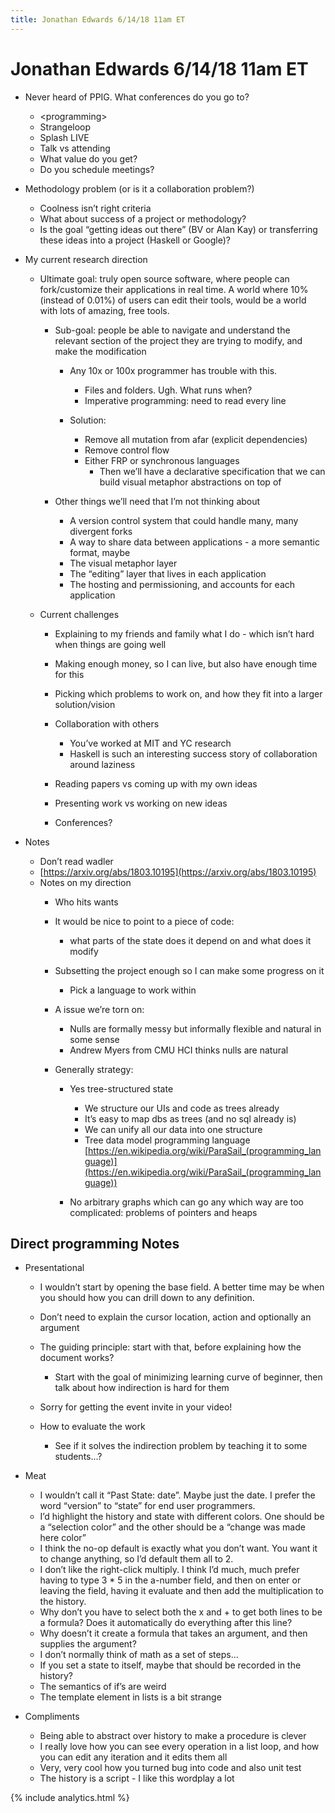 ```yaml
---
title: Jonathan Edwards 6/14/18 11am ET
---
```


# Jonathan Edwards 6/14/18 11am ET

- Never heard of PPIG. What conferences do you go to? 
    - &lt;programming&gt; 
    - Strangeloop 
    - Splash LIVE 
    - Talk vs attending 
    - What value do you get? 
    - Do you schedule meetings? 

- Methodology problem (or is it a collaboration problem?) 
    - Coolness isn’t right criteria 
    - What about success of a project or methodology? 
    - Is the goal “getting ideas out there” (BV or Alan Kay) or transferring these ideas into a project (Haskell or Google)? 

- My current research direction 
    - Ultimate goal: truly open source software, where people can fork/customize their applications in real time. A world where 10% (instead of 0.01%) of users can edit their tools, would be a world with lots of amazing, free tools. 
        - Sub-goal: people be able to navigate and understand the relevant section of the project they are trying to modify, and make the modification 
            - Any 10x or 100x programmer has trouble with this.  
                - Files and folders. Ugh. What runs when? 
                - Imperative programming: need to read every line 

            - Solution:  
                - Remove all mutation from afar (explicit dependencies) 
                - Remove control flow 
                - Either FRP or synchronous languages 
                    - Then we’ll have a declarative specification that we can build visual metaphor abstractions on top of 

        - Other things we’ll need that I’m not thinking about 
            - A version control system that could handle many, many divergent forks 
            - A way to share data between applications - a more semantic format, maybe 
            - The visual metaphor layer 
            - The “editing” layer that lives in each application 
            - The hosting and permissioning, and accounts for each application 

    - Current challenges 
        - Explaining to my friends and family what I do - which isn’t hard when things are going well 
        - Making enough money, so I can live, but also have enough time for this 
        - Picking which problems to work on, and how they fit into a larger solution/vision 
        - Collaboration with others 
            - You’ve worked at MIT and YC research 
            - Haskell is such an interesting success story of collaboration around laziness 

        - Reading papers vs coming up with my own ideas 
        - Presenting work vs working on new ideas 
        - Conferences? 

- Notes 
    - Don’t read wadler 
    - [https://arxiv.org/abs/1803.10195](https://arxiv.org/abs/1803.10195) 
    - Notes on my direction 
        - Who hits wants 
        - It would be nice to point to a piece of code:  
            - what parts of the state does it depend on and what does it modify 

        - Subsetting the project enough so I can make some progress on it 
            - Pick a language to work within 

        - A issue we’re torn on:  
            - Nulls are formally messy but informally flexible and natural in some sense 
            - Andrew Myers from CMU HCI thinks nulls are natural 

        - Generally strategy: 
            - Yes tree-structured state 
                - We structure our UIs and code as trees already 
                - It’s easy to map dbs as trees (and no sql already is) 
                - We can unify all our data into one structure 
                - Tree data model programming language [https://en.wikipedia.org/wiki/ParaSail_(programming_language)](https://en.wikipedia.org/wiki/ParaSail_(programming_language)) 

            - No arbitrary graphs which can go any which way are too complicated: problems of pointers and heaps 


## Direct programming Notes

- Presentational 
    - I wouldn’t start by opening the base field. A better time may be when you should how you can drill down to any definition. 
    - Don’t need to explain the cursor location, action and optionally an argument 
    - The guiding principle: start with that, before explaining how the document works? 
        - Start with the goal of minimizing learning curve of beginner, then talk about how indirection is hard for them 

    - Sorry for getting the event invite in your video! 
    - How to evaluate the work 
        - See if it solves the indirection problem by teaching it to some students...? 

- Meat 
    - I wouldn’t call it “Past State: date”. Maybe just the date. I prefer the word “version” to “state” for end user programmers. 
    - I’d highlight the history and state with different colors. One should be a “selection color” and the other should be a “change was made here color” 
    - I think the no-op default is exactly what you don’t want. You want it to change anything, so I’d default them all to 2. 
    - I don’t like the right-click multiply. I think I’d much, much prefer having to type 3 * 5 in the a-number field, and then on enter or leaving the field, having it evaluate and then add the multiplication to the history. 
    - Why don’t you have to select both the x and + to get both lines to be a formula? Does it automatically do everything after this line? 
    - Why doesn’t it create a formula that takes an argument, and then supplies the argument? 
    - I don’t normally think of math as a set of steps... 
    - If you set a state to itself, maybe that should be recorded in the history? 
    - The semantics of if’s are weird 
    - The template element in lists is a bit strange 

- Compliments 
    - Being able to abstract over history to make a procedure is clever 
    - I really love how you can see every operation in a list loop, and how you can edit any iteration and it edits them all 
    - Very, very cool how you turned bug into code and also unit test 
    - The history is a script - I like this wordplay a lot

{% include analytics.html %}
